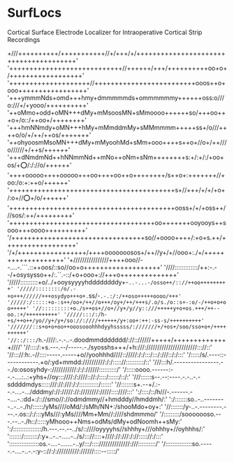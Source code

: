 # SurfLocs
Cortical Surface Electrode Localizer for Intraoperative Cortical Strip Recordings


+///++++++++++/+++++++++++//+/+++/+/+++++++++++++++++++++++++++++++++++++++'
'++++++++++++++++++++++++++++//++++++/+++/++++++++++oo+o+/++++++++++++++++++'
'++++++++++++++++++++//+++++++++++++++++++++++++ooos++o+ooo+++++++++++++++++'
'+++ymmmNds+omd+++hmy+dmmmmmds+ommmmmmy++++++oss:o///o:///+/+yooo/++++++++++'
'++oMmo+odd+oMN+++dMy+mMsoosMN+sMmoooo++++++so/+++oo+++o+/o::/++oo+/++++++++'
'+++hmNNmdy+oMN+++hMy+mMmddmMy+sMMmmmm+++++ss+/o///++++o/o/+/++/++os/+++++++'
'++ohyoosmMsoMN+++dMy+mMyoohMd+sMm+ooo++++s++o+//o+/++///o//////+/++s/++++++'
'+++dNmdmNd++hNNmmNd++mNo++oNm+sNm++++++++s:+/:+/:/+oo+os/+:o:/:/://o/++++++'
'++++ooooo++++ooooo+++oo++++oo++o++++++++/s++o+:+++++++//+oo:/o:+:++o/++++++'
'+++++++++++++++++++++++++++++++++++++++++s+//+++/+/+/+o+/:o+//:o:+/o/++++++'
'+++++++++++++++++++++++++++++++++++++++++ooss+/+/+oss++///sos/:++/+++++++++'
'++++++++++++++++++++++++++++++++++++oo+++++++ooyooys++sooo+++oooo++++++++++'
'/+++++++++++++++++++++++++++++++++so//+oooo++++/:+o+s.++/++++++++++++++++++'
'/+/+++++++++++++++++/++++ooooooosos+/++//y+/+//ooo+:./+/+++++++++++++++++++'
'+////////////////++++ooo//--....-.```.::++oos/::so//oo+o+++++++++++++++++++'
'////:::::::::::::/++:-.--/+osysysso++/:.``.-::/+o+ooo+://+++o++++++++++++++'
'/////::::::::::+o/../+ooysyyyyhddddddddy+-`..-...-/osso++/:://++oo+++++++++'
'/////::::::::/o/.-+o+++//////+++osydyo+++o+.`ss/-`.-.:/:/++oso+++++oooo/+++'
'/////:/:::::+o-:s++/oo+/++//o+++/oy+/++/+++s/.o/s./o::s+-:o/-/++o+o+oo+++++'
'//:::::::::+o./s++os+//o+//y+/y//y::///+++++y+o+os.+++/++--oo.:+/++++++++++'
'/////:::/:/h-+s/++o++/yo//y+/y+/so://:////++++++/y+:oo+:++:-ss-s/++++++++++'
'///////::s+o+o+oo++ooosooohhhdyyhsssss/:///////+/+os+/soo/sso+o+/++++++++++'
'//::/:::/h`.-////:.-.-..-.doodmmddddddd/://:://////+++++/++++++++++++++////'
'//::::/:+s.---.--/-----.-./syosshs+++/+h:///:///////////////////////::://::'
'//::://:h:.-//::::-----.-----+o//yoohhhd////:://///:/:/:::/:::/:///::/:/:::'
'/:::::/s/.----::------------.+o/:yd+mmdd://////////:/:/::::://::::::::::/::'
'///:::h/.----------------.--./o:ososyhdy-:///////////:/:/://////::::::::::/'
'/:::::oooo.------:--.-....:..:+yhs+//oy:::////:/:////:://:/::::/::::::/::/:'
'///::::::s--.--:----.-.-..-.-sddddmdys:::::///://:///:/:/:::::::::::/::::::'
'//:::::::s+.--+/.:--.-....-.../dddmy/://://///://:////////://///::::////:::'
':/::::/::/h///-.------.--....-.:dd+:/:://smo//://odmdmmy//+hmdddy//hmddmh/:'
':/:::::::so..-..--------..-..-./h/::::::/yMs////oMd/:/sMh/NN+:/shooMdo+oy+:'
'//:::::::/y-..-.--------.---.-.os::/:/:::yMs///:yMs////Mm+Mm//:////shdmmmo/'
'/:::::::::/sooooooso.---.--..-./h::/:::::yMhooo++Nms+odMs/dMy+odNoomh++sMy:'
':/::::::::::::::::/h.---.--.--../s/::////oyyyyhs//shhhy+///ohhhy+//oyhhhs/:'
':::::::/::::::::/:y+..-..-.....-../s/::://::::+////://:///:/://::::://:/:::'
':::::::::::::::::os.-....-.......-..y/:::/:::://////////////:///::::::::::/'
'/:::::::::::::::so.-----.-....-..-.-:y-:://:/://////////://////::::--:::::/'

